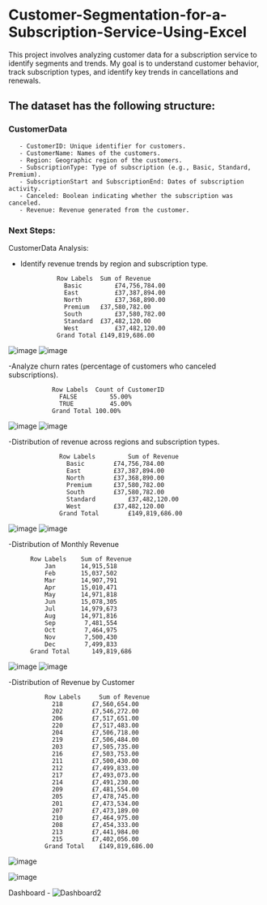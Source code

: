# Customer-Segmentation-for-a-Subscription-Service-Using-Excel
This project involves analyzing customer data for a subscription service to identify  segments and trends. My goal is to understand customer behavior, track subscription types,  and identify key trends in cancellations and renewals.

## The dataset has the following structure:

### CustomerData
       - CustomerID: Unique identifier for customers.
       - CustomerName: Names of the customers.
       - Region: Geographic region of the customers.
       - SubscriptionType: Type of subscription (e.g., Basic, Standard, Premium).
       - SubscriptionStart and SubscriptionEnd: Dates of subscription activity.
       - Canceled: Boolean indicating whether the subscription was canceled.
       - Revenue: Revenue generated from the customer.

### Next Steps:
CustomerData Analysis:

- Identify revenue trends by region and subscription type.
  
                Row Labels	Sum of Revenue 
                  Basic	     	£74,756,784.00 
                  East	     	£37,387,894.00 
                  North	     	£37,368,890.00 
                  Premium	£37,580,782.00 
                  South	     	£37,580,782.00 
                  Standard	£37,482,120.00 
                  West	     	£37,482,120.00 
                Grand Total	£149,819,686.00
  
![image](https://github.com/user-attachments/assets/cd8c3c06-0ed5-4a2b-aea0-ecbde91a50bf)
![image](https://github.com/user-attachments/assets/6890f2a7-3d10-4eee-95fe-fc0ca65dbd64)


-Analyze churn rates (percentage of customers who canceled subscriptions).

                Row Labels	Count of CustomerID
                  FALSE	        55.00%
                  TRUE	        45.00%
                Grand Total	100.00%
		
![image](https://github.com/user-attachments/assets/9fc24d4c-3764-4461-8ffc-eeef7f040220)
![image](https://github.com/user-attachments/assets/59622bf3-84e5-480c-9219-c9f2456c2653)

-Distribution of revenue across regions and subscription types.

                  Row Labels	     Sum of Revenue 
                    Basic	     £74,756,784.00 
                    East	     £37,387,894.00 
                    North	     £37,368,890.00 
                    Premium	     £37,580,782.00 
                    South	     £37,580,782.00 
                    Standard	     £37,482,120.00 
                    West	     £37,482,120.00 
                  Grand Total	     £149,819,686.00 
		  
![image](https://github.com/user-attachments/assets/883b1c89-bcec-4a98-8122-31f0ed0f35a8)
![image](https://github.com/user-attachments/assets/22d91316-f9c6-4f3b-a7ab-df5e07fd01c9)

-Distribution of Monthly Revenue

          Row Labels	Sum of Revenue
              Jan	    14,915,518
              Feb	    15,037,502
              Mar	    14,907,791
              Apr	    15,010,471
              May	    14,971,818
              Jun	    15,078,305
              Jul	    14,979,673
              Aug	    14,971,816
              Sep	     7,481,554
              Oct	     7,464,975
              Nov	     7,500,430
              Dec	     7,499,833
          Grand Total	   149,819,686
	  
![image](https://github.com/user-attachments/assets/f500cfc1-1d26-418f-9974-6c56e4cd0065)
![image](https://github.com/user-attachments/assets/0d847190-e4d3-4873-a66e-c589536563f7)

-Distribution of Revenue by Customer

              Row Labels	 Sum of Revenue 
                218	       £7,560,654.00 
                202	       £7,546,272.00 
                206	       £7,517,651.00 
                220	       £7,517,483.00 
                204	       £7,506,718.00 
                219	       £7,506,484.00 
                203	       £7,505,735.00 
                216	       £7,503,753.00 
                211	       £7,500,430.00 
                212	       £7,499,833.00 
                217	       £7,493,073.00 
                214	       £7,491,230.00 
                209	       £7,481,554.00 
                205	       £7,478,745.00 
                201	       £7,473,534.00 
                207	       £7,473,189.00 
                210	       £7,464,975.00 
                208	       £7,454,333.00 
                213	       £7,441,984.00 
                215	       £7,402,056.00 
              Grand Total	 £149,819,686.00 
	      
![image](https://github.com/user-attachments/assets/ae7cf553-f343-4920-ae51-ef589cf2669e)

![image](https://github.com/user-attachments/assets/51c73742-7ad0-474a-b958-2f76bc36ba68)

Dashboard - ![Dashboard2](https://github.com/user-attachments/assets/2d9fd0c2-62db-427c-b342-e997af01f3a1)
																									
																												
																												
																												
																												
																												
																												
																												
																												
																												
																												
																												
																												
																												
																												
																												
																												
																												
																												
																												
																												
																												
																												
																												
																												
																												
																												
																												
																												
																												
																												
																												
																												
																												
																												
																												
																												
																												
																												
																												
																												
																												
																												
																												
																												
																												
																												
																												
																												
																												
																												
																												
																												
																												
																												
																												
																												
																												
																												
																												
																												
																												
																												


